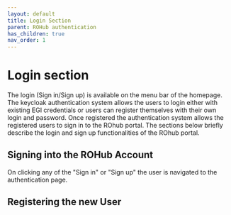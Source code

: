 ```yaml
---
layout: default
title: Login Section
parent: ROHub authentication
has_children: true
nav_order: 1
---
```


# Login section
The login (Sign in/Sign up) is available on the menu bar of the homepage. The keycloak authentication system allows the users to login either with existing EGI credentials or users can register themselves with their own login and password. Once registered the authentication system allows the registered users to sign in to the ROhub portal. The sections below briefly describe the login and sign up functionalities of the ROhub portal.

## Signing into the ROHub Account
On clicking any of the "Sign in" or "Sign up" the user is navigated to the authentication page.

## Registering the new User
